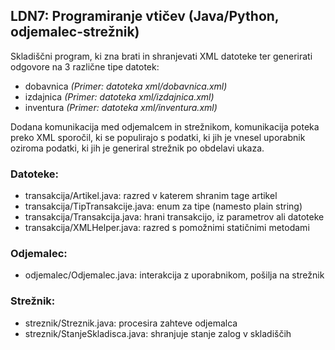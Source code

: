 LDN7: Programiranje vtičev (Java/Python, odjemalec-strežnik)
--------

Skladiščni program, ki zna brati in shranjevati XML datoteke ter generirati odgovore na 3 različne tipe datotek:
*   dobavnica *(Primer: datoteka xml/dobavnica.xml)*
*   izdajnica *(Primer: datoteka xml/izdajnica.xml)*
*   inventura *(Primer: datoteka xml/inventura.xml)*

Dodana komunikacija med odjemalcem in strežnikom, komunikacija poteka preko XML sporočil, ki se populirajo s podatki, ki jih je vnesel uporabnik oziroma podatki, ki jih je generiral strežnik po obdelavi ukaza.

### Datoteke: ###

 * transakcija/Artikel.java: razred v katerem shranim tage artikel
 * transakcija/TipTransakcije.java: enum za tipe (namesto plain string)
 * transakcija/Transakcija.java: hrani transakcijo, iz parametrov ali datoteke
 * transakcija/XMLHelper.java: razred s pomožnimi statičnimi metodami

### Odjemalec: ###
 * odjemalec/Odjemalec.java: interakcija z uporabnikom, pošilja na strežnik

### Strežnik: ###
* streznik/Streznik.java: procesira zahteve odjemalca
* streznik/StanjeSkladisca.java: shranjuje stanje zalog v skladiščih
